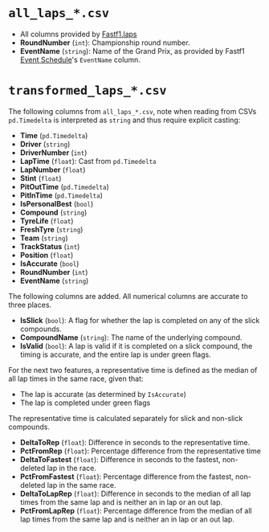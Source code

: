 # `all_laps_*.csv`

- All columns provided by [Fastf1.laps](https://docs.fastf1.dev/core.html#laps)
- **RoundNumber** (`int`): Championship round number.
- **EventName** (`string`): Name of the Grand Prix, as provided by Fastf1 [Event Schedule](https://docs.fastf1.dev/events.html#event-schedule-data)'s `EventName` column.

# `transformed_laps_*.csv`

The following columns from `all_laps_*.csv`, note when reading from CSVs `pd.Timedelta` is interpreted as `string` and thus require explicit casting:

- **Time** (`pd.Timedelta`)
- **Driver** (`string`)
- **DriverNumber** (`int`)
- **LapTime** (`float`): Cast from `pd.Timedelta`
- **LapNumber** (`float`)
- **Stint** (`float`)
- **PitOutTime** (`pd.Timedelta`)
- **PitInTime** (`pd.Timedelta`)
- **IsPersonalBest** (`bool`)
- **Compound** (`string`)
- **TyreLife** (`float`)
- **FreshTyre** (`string`)
- **Team** (`string`)
- **TrackStatus** (`int`)
- **Position** (`float`)
- **IsAccurate** (`bool`)
- **RoundNumber** (`int`)
- **EventName** (`string`)

The following columns are added. All numerical columns are accurate to three places.

- **IsSlick** (`bool`): A flag for whether the lap is completed on any of the slick compounds.
- **CompoundName** (`string`): The name of the underlying compound.
- **IsValid** (`bool`): A lap is valid if it is completed on a slick compound, the timing is accurate, and the entire lap is under green flags.

For the next two features, a representative time is defined as the median of all lap times in the same race, given that:

- The lap is accurate (as determined by `IsAccurate`)
- The lap is completed under green flags

The representative time is calculated separately for slick and non-slick compounds.

- **DeltaToRep** (`float`): Difference in seconds to the representative time.
- **PctFromRep** (`float`): Percentage difference from the representative time
- **DeltaToFastest** (`float`): Difference in seconds to the fastest, non-deleted lap in the race.
- **PctFromFastest** (`float`): Percentage difference from the fastest, non-deleted lap in the same race.
- **DeltaToLapRep** (`float`): Difference in seconds to the median of all lap times from the same lap and is neither an in lap or an out lap.
- **PctFromLapRep** (`float`): Percentage difference from the median of all lap times from the same lap and is neither an in lap or an out lap.

